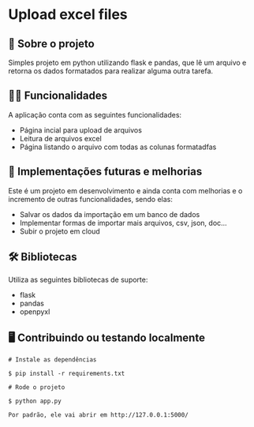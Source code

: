 
# Upload excel files

## 📑 Sobre o projeto

Simples projeto em python utilizando flask e pandas, que lê um arquivo e retorna os dados formatados para realizar alguma outra tarefa.

## ✍🏻 Funcionalidades

A aplicação conta com as seguintes funcionalidades:

- Página incial para upload de arquivos
- Leitura de arquivos excel
- Página listando o arquivo com todas as colunas formatadfas

## 📆 Implementações futuras e melhorias

Este é um projeto em desenvolvimento e ainda conta com melhorias e o incremento de outras funcionalidades, sendo elas:

- Salvar os dados da importação em um banco de dados
- Implementar formas de importar mais arquivos, csv, json, doc...
- Subir o projeto em cloud

## 🛠 Bibliotecas

Utiliza as seguintes bibliotecas de suporte:

- flask
- pandas
- openpyxl

## 🖥 Contribuindo ou testando localmente 

```
# Instale as dependências 

$ pip install -r requirements.txt
```

```
# Rode o projeto

$ python app.py

Por padrão, ele vai abrir em http://127.0.0.1:5000/
